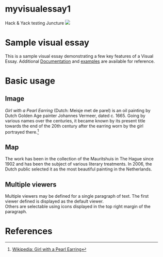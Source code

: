 # myvisualessay1
Hack &amp; Yack testing Juncture
<a href="https://juncture-digital.org"><img src="https://juncture-digital.org/images/ve-button.png"></a>

<param ve-config 
       title="Girl with a Pearl Earring"
       author="JSTOR Labs team"
       banner="https://iiif.juncture-digital.org/banner/?url=https://upload.wikimedia.org/wikipedia/commons/4/47/Bartholomeus_Johannes_van_Hove%2C_Het_Mauritshuis_te_Den_Haag.jpg" 
       layout="vertical">

<!-- Entities discussed throughout the essay are typically defined before the essay text and
     are thus available in all text.  Entity identifiers (QIDs) can be found in either
     Wikipedia or Wikidata (https://www.wikidata.org)> -->
<param ve-entity eid="Q185372"> <!-- Girl with a Pearl Earring painting -->
<param ve-entity eid="Q41264"> <!-- Johannes Vermeer -->
<param ve-entity eid="Q221092"> <!-- Mauritshuis -->
<param ve-entity eid="Q36600"> <!-- The Hague -->

# Sample visual essay

This is a sample visual essay demonstrating a few key features of a Visual Essay. Additional [Documentation](https://github.com/JSTOR-Labs/juncture/wiki) and [examples](https://jstor-labs.github.io/juncture-examples) are available for reference.
<param ve-image 
       manifest="https://iiif.juncture-digital.org/manifest/6dd738aed85597cac540ad31dd5818e86ef7f2918c7b43a9eb3123d5538e6e4c">

# Basic usage

## Image

_Girl with a Pearl Earring_ (Dutch: Meisje met de parel) is an oil painting by Dutch Golden Age painter Johannes Vermeer, 
dated c. 1665. Going by various names over the centuries, it became known by its present title towards the end of the 
20th century after the earring worn by the girl portrayed there.[^1]
<param ve-image 
       label="Girl with a Pearl Earring" 
       description="painting by Johannes Vermeer" 
       license="public domain" 
       url="https://upload.wikimedia.org/wikipedia/commons/0/0f/1665_Girl_with_a_Pearl_Earring.jpg">

## Map

The work has been in the collection of the Mauritshuis in The Hague since 1902 and has been the subject of various 
literary treatments. In 2006, the Dutch public selected it as the most beautiful painting in the Netherlands.
<param ve-map center="Q36600" zoom="11" prefer-geojson>

## Multiple viewers

Multiple viewers may be defined for a single paragraph of text.  The first viewer defined is displayed as the default viewer.  
Others are selectable using icons displayed in the top right margin of the paragraph.
<param ve-image 
       manifest="https://iiif.juncture-digital.org/manifest/6dd738aed85597cac540ad31dd5818e86ef7f2918c7b43a9eb3123d5538e6e4c">
<param ve-map center="Q36600" zoom="11">

# References

[^1]: [Wikipedia: Girl with a Pearl Earring](https://en.wikipedia.org/wiki/Girl_with_a_Pearl_Earring)

